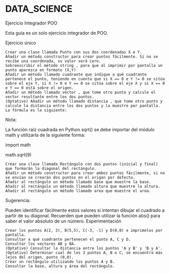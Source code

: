 # DATA_SCIENCE
Ejercicio Integrador POO

Esta guía es un solo ejercicio integrador de POO.

Ejercicio único

    Crear una clase llamada Punto con sus dos coordenadas X e Y.
    Añadir un método constructor para crear puntos fácilmente. Si no se recibe una coordenada, su valor será cero.
    Sobreescribir el método string , para que al imprimir por pantalla un punto aparezca en formato (X,Y)
    Añadir un método llamado cuadrante que indique a qué cuadrante pertenece el punto, teniendo en cuenta que si X == 0 e Y != 0 se sitúa sobre el eje Y, si X != 0 e Y == 0 se sitúa sobre el eje X y si X == 0 e Y == 0 está sobre el origen.
    Añadir un método llamado vector , que tome otro punto y calcule el vector resultante entre los dos puntos.
    (Optativo) Añadir un método llamado distancia , que tome otro punto y calcule la distancia entre los dos puntos y la muestre por pantalla. La fórmula es la siguiente:

Nota:

La función raíz cuadrada en Python sqrt() se debe importar del módulo math y utilizarla de la siguiente forma:

import math

math.sqrt(9)

    Crear una clase llamada Rectángulo con dos puntos (inicial y final) que formarán la diagonal del rectángulo.
    Añadir un método constructor para crear ambos puntos fácilmente, si no se envían se crearán dos puntos en el origen por defecto.
    Añadir al rectángulo un método llamado base que muestre la base.
    Añadir al rectángulo un método llamado altura que muestre la altura.
    Añadir al rectángulo un método llamado area que muestre el area.

Sugerencia:

Pueden identificar fácilmente estos valores si intentan dibujar el cuadrado a partir de su diagonal. Recuerden que pueden utilizar la función abs() para saber el valor absoluto de un número.
Experimentación

    Crear los puntos A(2, 3), B(5,5), C(-3, -1) y D(0,0) e imprimelos por pantalla.
    Consultar a qué cuadrante pertenecen el punto A, C y D.
    Consultar los vectores AB y BA.
    (Optativo) Consultar la distancia entre los puntos 'A y B' y 'B y A'.
    (Optativo) Determinar cual de los 3 puntos A, B o C, se encuentra más lejos del origen, punto (0,0).
    Crear un rectángulo utilizando los puntos A y B.
    Consultar la base, altura y área del rectángulo.
